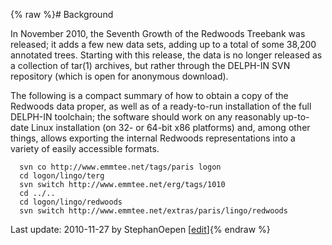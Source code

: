{% raw %}# Background

In November 2010, the Seventh Growth of the Redwoods Treebank was
released; it adds a few new data sets, adding up to a total of some
38,200 annotated trees. Starting with this release, the data is no
longer released as a collection of tar(1) archives, but rather through
the DELPH-IN SVN repository (which is open for anonymous download).

The following is a compact summary of how to obtain a copy of the
Redwoods data proper, as well as of a ready-to-run installation of the
full DELPH-IN toolchain; the software should work on any reasonably
up-to-date Linux installation (on 32- or 64-bit x86 platforms) and,
among other things, allows exporting the internal Redwoods
representations into a variety of easily accessible formats.

      svn co http://www.emmtee.net/tags/paris logon
      cd logon/lingo/terg
      svn switch http://www.emmtee.net/erg/tags/1010
      cd ../..
      cd logon/lingo/redwoods
      svn switch http://www.emmtee.net/extras/paris/lingo/redwoods

Last update: 2010-11-27 by StephanOepen [[edit](https://github.com/delph-in/docs/wiki/RedwoodsSeven/_edit)]{% endraw %}